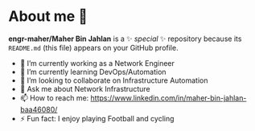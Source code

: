 # About me 👋

**engr-maher/Maher Bin Jahlan** is a ✨ _special_ ✨ repository because its `README.md` (this file) appears on your GitHub profile.


- 🔭 I’m currently working as a Network Engineer
- 🌱 I’m currently learning DevOps/Automation
- 👯 I’m looking to collaborate on Infrastructure Automation
- 💬 Ask me about Network Infrastructure
- 📫 How to reach me: https://www.linkedin.com/in/maher-bin-jahlan-baa46080/
- ⚡ Fun fact: I enjoy playing Football and cycling
